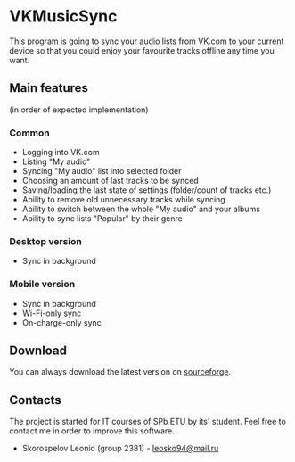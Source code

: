 # VKMusicSync
This program is going to sync your audio lists from VK.com to your current device so that you could enjoy your favourite tracks offline any time you want.
## Main features
(in order of expected implementation)
### Common
* Logging into VK.com
* Listing "My audio"
* Syncing "My audio" list into selected folder
* Choosing an amount of last tracks to be synced
* Saving/loading the last state of settings (folder/count of tracks etc.)
* Ability to remove old unnecessary tracks while syncing
* Ability to switch between the whole "My audio" and your albums
* Ability to sync lists "Popular" by their genre

### Desktop version
* Sync in background

### Mobile version
* Sync in background
* Wi-Fi-only sync
* On-charge-only sync

## Download
You can always download the latest version on [sourceforge](https://sourceforge.net/projects/vkmusicsync/).

## Contacts
The project is started for IT courses of SPb ETU by its' student. Feel free to contact me in order to improve this software.
- Skorospelov Leonid (group 2381) - leosko94@mail.ru
